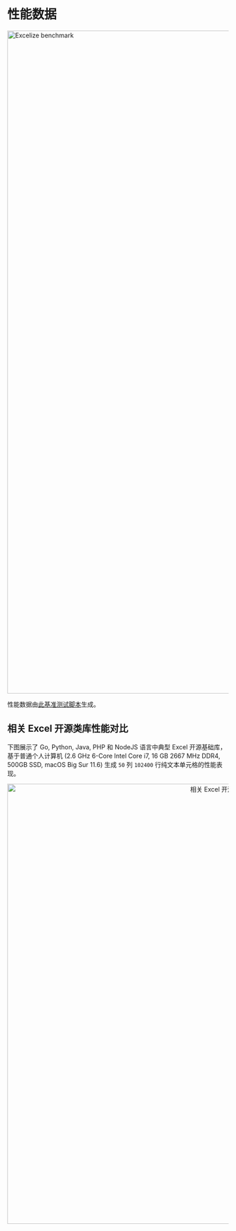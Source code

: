 # 性能数据

<img src="https://xuri.me/wp-content/uploads/2016/08/excelize-performance.svg" alt="Excelize benchmark" width="1506">

性能数据由[此基准测试脚本](https://github.com/xuri/excelize-benchmark)生成。

## 相关 Excel 开源类库性能对比

下图展示了 Go, Python, Java, PHP 和 NodeJS 语言中典型 Excel 开源基础库，基于普通个人计算机 (2.6 GHz 6-Core Intel Core i7, 16 GB 2667 MHz DDR4, 500GB SSD, macOS Big Sur 11.6) 生成 `50` 列 `102400` 行纯文本单元格的性能表现。

<p align="center"><img width="1000" src="https://xuri.me/wp-content/uploads/2016/08/excelize-golang-library-for-reading-and-writing-xlsx-files-3.svg" alt="相关 Excel 开源类库性能对比"></p>
